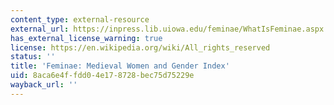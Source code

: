 ```yaml
---
content_type: external-resource
external_url: https://inpress.lib.uiowa.edu/feminae/WhatIsFeminae.aspx
has_external_license_warning: true
license: https://en.wikipedia.org/wiki/All_rights_reserved
status: ''
title: 'Feminae: Medieval Women and Gender Index'
uid: 8aca6e4f-fdd0-4e17-8728-bec75d75229e
wayback_url: ''
---
```

